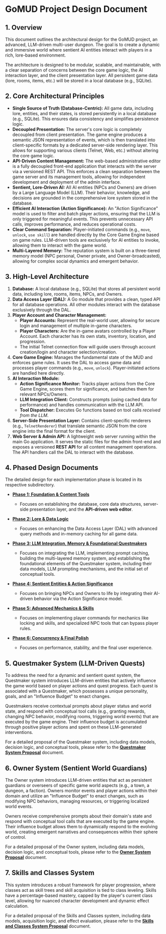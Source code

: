 # GoMUD Project Design Document

## 1. Overview

This document outlines the architectural design for the GoMUD project, an advanced, LLM-driven multi-user dungeon. The goal is to create a dynamic and immersive world where sentient AI entities interact with players in a rich, lore-based environment.

The architecture is designed to be modular, scalable, and maintainable, with a clear separation of concerns between the core game logic, the AI interaction layer, and the client presentation layer. All persistent game data (lore, rooms, items, etc.) will be stored in a local database (e.g., SQLite).

## 2. Core Architectural Principles

*   **Single Source of Truth (Database-Centric):** All game data, including lore, entities, and their states, is stored persistently in a local database (e.g., SQLite). This ensures data consistency and simplifies persistence logic.
*   **Decoupled Presentation:** The server's core logic is completely decoupled from client presentation. The game engine produces a semantic JSON representation of events, which is then translated into client-specific formats by a dedicated server-side rendering layer. This allows for supporting various clients (Telnet, Web, etc.) without altering the core game logic.
*   **API-Driven Content Management:** The web-based administrative editor is a fully decoupled front-end application that interacts with the server via a versioned REST API. This enforces a clean separation between the game server and its management tools, allowing for independent development and deployment of the admin interface.
*   **Sentient, Lore-Driven AI:** All AI entities (NPCs and Owners) are driven by a Large Language Model (LLM). Their behavior, knowledge, and decisions are grounded in the comprehensive lore system stored in the database.
*   **Efficient AI Interaction (Action Significance):** An "Action Significance" model is used to filter and batch player actions, ensuring that the LLM is only triggered for meaningful events. This prevents unnecessary API calls, improves performance, and reduces operational costs.
*   **Clear Command Separation:** Player-initiated commands (e.g., `move`, `unlock`, `use skill`) are handled directly by the Core Game Engine based on game rules. LLM-driven tools are exclusively for AI entities to invoke, allowing them to interact with the game world.
*   **Multi-Layered Memory:** The reputation system is built on a three-tiered memory model (NPC personal, Owner private, and Owner-broadcasted), allowing for complex social dynamics and emergent behavior.

## 3. High-Level Architecture

1.  **Database:** A local database (e.g., SQLite) that stores all persistent world data, including lore, rooms, items, NPCs, and Owners.
2.  **Data Access Layer (DAL):** A Go module that provides a clean, typed API for all database operations. All other modules interact with the database exclusively through the DAL.
3.  **Player Account and Character Management:**
    *   **Player Accounts:** Represent the real-world user, allowing for secure login and management of multiple in-game characters.
    *   **Player Characters:** Are the in-game avatars controlled by a Player Account. Each character has its own stats, inventory, location, and progression.
    *   The initial Telnet connection flow will guide users through account creation/login and character selection/creation.
4.  **Core Game Engine:** Manages the fundamental state of the MUD and enforces game rules. It uses the DAL to access game data and processes player commands (e.g., `move`, `unlock`). Player-initiated actions are handled here directly.
5.  **AI Interaction Module:**
    *   **Action Significance Monitor:** Tracks player actions from the Core Game Engine, scores them for significance, and batches them for relevant NPCs/Owners.
    *   **LLM Integration Client:** Constructs prompts (using cached data for performance) and handles communication with the LLM API.
    *   **Tool Dispatcher:** Executes Go functions based on tool calls *received from the LLM*.
6.  **Server-Side Presentation Layer:** Contains client-specific renderers (e.g., `TelnetRenderer`) that translate semantic JSON from the core engine into the final format for the client.
7.  **Web Server & Admin API:** A lightweight web server running within the main Go application. It serves the static files for the admin front-end and exposes a versioned **REST API** for all content management operations. The API handlers call the DAL to interact with the database.

## 4. Phased Design Documents

The detailed design for each implementation phase is located in its respective subdirectory.

*   **[Phase 1: Foundation & Content Tools](./phase-1-foundation-and-content-tools/README.md)**
    *   Focuses on establishing the database, core data structures, server-side presentation layer, and the **API-driven web editor**.

*   **[Phase 2: Lore & Data Logic](./phase-2-lore-and-data-logic/README.md)**
    *   Focuses on enhancing the Data Access Layer (DAL) with advanced query methods and in-memory caching for all game data.

*   **[Phase 3: LLM Integration, Memory & Foundational Questmakers](./phase-3-llm-integration-and-memory/README.md)**
    *   Focuses on integrating the LLM, implementing prompt caching, building the multi-layered memory system, and establishing the foundational elements of the Questmaker system, including their data models, LLM prompting mechanisms, and the initial set of conceptual tools.

*   **[Phase 4: Sentient Entities & Action Significance](./phase-4-sentient-entities-and-action-significance/README.md)**
    *   Focuses on bringing NPCs and Owners to life by integrating their AI-driven behavior via the Action Significance model.

*   **[Phase 5: Advanced Mechanics & Skills](./phase-5-mechanics-and-skills/README.md)**
    *   Focuses on implementing player commands for mechanics like locking and skills, and specialized NPC tools that can bypass player rules.

*   **[Phase 6: Concurrency & Final Polish](./phase-6-finalization/README.md)**
    *   Focuses on performance, stability, and the final user experience.

## 5. Questmaker System (LLM-Driven Quests)

To address the need for a dynamic and sentient quest system, the Questmaker system introduces LLM-driven entities that actively influence the game world based on player actions and quest progress. Each quest is associated with a Questmaker, which possesses a unique personality, goals, and an "Influence Budget" to enact changes.

Questmakers receive contextual prompts about player status and world state, and respond with conceptual tool calls (e.g., granting rewards, changing NPC behavior, modifying rooms, triggering world events) that are executed by the game engine. Their influence budget is accumulated through positive player actions and spent on these LLM-generated interventions.

For a detailed proposal of the Questmaker system, including data models, decision logic, and conceptual tools, please refer to the **[Questmaker System Proposal](./quest_proposal.md)** document.

## 6. Owner System (Sentient World Guardians)

The Owner system introduces LLM-driven entities that act as persistent guardians or overseers of specific game world aspects (e.g., a town, a dungeon, a faction). Owners monitor events and player actions within their domain and utilize an "Influence Budget" to enact changes, such as modifying NPC behaviors, managing resources, or triggering localized world events.

Owners receive comprehensive prompts about their domain's state and respond with conceptual tool calls that are executed by the game engine. Their influence budget allows them to dynamically respond to the evolving world, creating emergent narratives and consequences within their sphere of control.

For a detailed proposal of the Owner system, including data models, decision logic, and conceptual tools, please refer to the **[Owner System Proposal](./owner_system_proposal.md)** document.

## 7. Skills and Classes System

This system introduces a robust framework for player progression, where classes act as skill trees and skill acquisition is tied to class leveling. Skills have a percentage-based mastery, capped by the player's current class level, allowing for nuanced character development and dynamic effect calculation.

For a detailed proposal of the Skills and Classes system, including data models, acquisition logic, and effect evaluation, please refer to the **[Skills and Classes System Proposal](./skills_and_classes_proposal.md)** document.